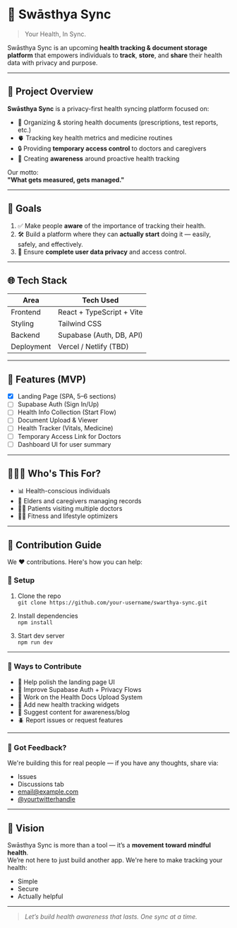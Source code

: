 # 🧠 Swāsthya Sync

> Your Health, In Sync.

Swāsthya Sync is an upcoming **health tracking & document storage platform** that empowers individuals to **track**, **store**, and **share** their health data with privacy and purpose.

---

## 🚀 Project Overview

**Swāsthya Sync** is a privacy-first health syncing platform focused on:

- 📂 Organizing & storing health documents (prescriptions, test reports, etc.)
- 🫀 Tracking key health metrics and medicine routines
- 🔒 Providing **temporary access control** to doctors and caregivers
- 📣 Creating **awareness** around proactive health tracking

Our motto:  
**"What gets measured, gets managed."**

---

## 🎯 Goals

1. ✅ Make people **aware** of the importance of tracking their health.
2. 🛠️ Build a platform where they can **actually start** doing it — easily, safely, and effectively.
3. 🔐 Ensure **complete user data privacy** and access control.

---

## 🌐 Tech Stack

| Area        | Tech Used               |
|-------------|--------------------------|
| Frontend    | React + TypeScript + Vite |
| Styling     | Tailwind CSS             |
| Backend     | Supabase (Auth, DB, API) |
| Deployment  | Vercel / Netlify (TBD)   |

---

## 📱 Features (MVP)

- [x] Landing Page (SPA, 5–6 sections)
- [ ] Supabase Auth (Sign In/Up)
- [ ] Health Info Collection (Start Flow)
- [ ] Document Upload & Viewer
- [ ] Health Tracker (Vitals, Medicine)
- [ ] Temporary Access Link for Doctors
- [ ] Dashboard UI for user summary

---

## 🧑‍🤝‍🧑 Who's This For?

- 📊 Health-conscious individuals
- 👵 Elders and caregivers managing records
- 👩‍⚕️ Patients visiting multiple doctors
- 🏃‍♂️ Fitness and lifestyle optimizers

---

## 🤝 Contribution Guide

We ❤️ contributions. Here's how you can help:

### 🔧 Setup
1. Clone the repo  
   `git clone https://github.com/your-username/swarthya-sync.git`

2. Install dependencies  
   `npm install`

3. Start dev server  
   `npm run dev`

---

### 🌱 Ways to Contribute

- 🎨 Help polish the landing page UI
- 🔐 Improve Supabase Auth + Privacy Flows
- 📂 Work on the Health Docs Upload System
- 🧪 Add new health tracking widgets
- 🧠 Suggest content for awareness/blog
- 🪲 Report issues or request features

---

### 📢 Got Feedback?

We're building this for real people — if you have any thoughts, share via:

- Issues
- Discussions tab
- [email@example.com](mailto:email@example.com)
- [@yourtwitterhandle](https://twitter.com/yourtwitterhandle)

---

## 🔮 Vision

Swāsthya Sync is more than a tool — it’s a **movement toward mindful health**.  
We’re not here to just build another app. We're here to make tracking your health:

- Simple  
- Secure  
- Actually helpful

---

> *Let’s build health awareness that lasts. One sync at a time.*
